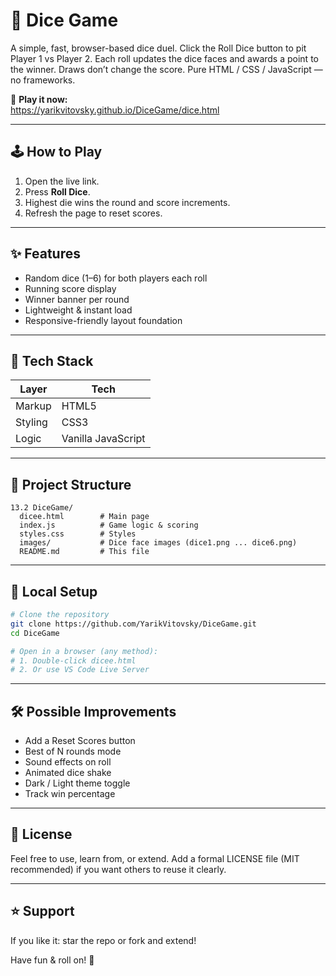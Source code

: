 # 🎲 Dice Game

A simple, fast, browser-based dice duel. Click the Roll Dice button to pit Player 1 vs Player 2. Each roll updates the dice faces and awards a point to the winner. Draws don’t change the score. Pure HTML / CSS / JavaScript — no frameworks.

🚀 **Play it now:**  
https://yarikvitovsky.github.io/DiceGame/dice.html

---

## 🕹️ How to Play
1. Open the live link.  
2. Press **Roll Dice**.  
3. Highest die wins the round and score increments.  
4. Refresh the page to reset scores.

---

## ✨ Features
- Random dice (1–6) for both players each roll
- Running score display
- Winner banner per round
- Lightweight & instant load
- Responsive-friendly layout foundation

---

## 🧠 Tech Stack
| Layer      | Tech |
|------------|------|
| Markup     | HTML5 |
| Styling    | CSS3 |
| Logic      | Vanilla JavaScript |

---

## 📂 Project Structure
```
13.2 DiceGame/
  dicee.html        # Main page
  index.js          # Game logic & scoring
  styles.css        # Styles
  images/           # Dice face images (dice1.png ... dice6.png)
  README.md         # This file
```

---

## 🔧 Local Setup
```bash
# Clone the repository
git clone https://github.com/YarikVitovsky/DiceGame.git
cd DiceGame

# Open in a browser (any method):
# 1. Double-click dicee.html
# 2. Or use VS Code Live Server
```

---

## 🛠️ Possible Improvements
- Add a Reset Scores button
- Best of N rounds mode
- Sound effects on roll
- Animated dice shake
- Dark / Light theme toggle
- Track win percentage

---

## 📜 License
Feel free to use, learn from, or extend. Add a formal LICENSE file (MIT recommended) if you want others to reuse it clearly.

---

## ⭐ Support
If you like it: star the repo or fork and extend!

Have fun & roll on! 🎲

